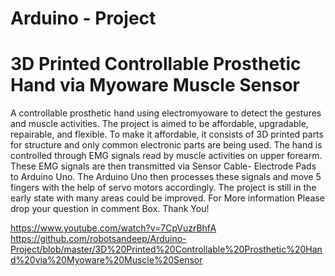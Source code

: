 # Arduino - Project

# 3D Printed Controllable Prosthetic Hand via Myoware Muscle Sensor

A controllable prosthetic hand using electromyoware to detect the gestures and muscle activities.  The project is aimed to be affordable, upgradable, repairable, and flexible.  To make it affordable, it consists of 3D printed parts for structure and only common electronic parts are being used.  The hand is controlled through EMG signals read by muscle activities on upper forearm.  These EMG signals are then transmitted via Sensor Cable- Electrode Pads to Arduino Uno.  The Arduino Uno then processes these signals and move 5 fingers with the help of servo motors accordingly.  The project is still in the early state with many areas could be improved.
For More information Please drop your question in comment Box.
Thank You!

https://www.youtube.com/watch?v=7CpVuzrBhfA
https://github.com/robotsandeep/Arduino-Project/blob/master/3D%20Printed%20Controllable%20Prosthetic%20Hand%20via%20Myoware%20Muscle%20Sensor
